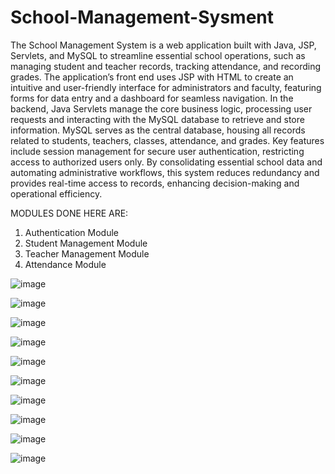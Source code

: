 # School-Management-Sysment
The School Management System is a web application built with Java, JSP, Servlets, and MySQL to streamline essential school operations, such as managing student and teacher
records, tracking attendance, and recording grades. The application’s front end uses JSP with HTML to create an intuitive and user-friendly interface for administrators and faculty, featuring forms for data entry and a dashboard for seamless navigation. In the backend, Java Servlets manage the core business logic, processing
user requests and interacting with the MySQL database to retrieve and store information. MySQL serves as the central database, housing all records related to students, teachers, classes, attendance, and grades. Key features include session management for secure user authentication, restricting access to authorized users only. By consolidating essential school data and automating administrative workflows, this system reduces redundancy and provides real-time access to records, enhancing decision-making and operational efficiency.

MODULES DONE HERE ARE:
1. Authentication Module
2. Student Management Module
3. Teacher Management Module
4. Attendance Module

![image](https://github.com/user-attachments/assets/58edf1cf-f85d-484d-9fb8-d015ec5f0c1c)

![image](https://github.com/user-attachments/assets/f5354aae-b9fb-4074-aaa9-30889366200e)

![image](https://github.com/user-attachments/assets/9f722b1f-b0d9-47ba-bc1b-58743db82be5)

![image](https://github.com/user-attachments/assets/e7d3942a-a5dc-4f8d-98f4-bd62b70d2a61)

![image](https://github.com/user-attachments/assets/67fe1c36-ba59-4034-8c02-6f69869adde2)

![image](https://github.com/user-attachments/assets/9a703c0e-479f-4d94-8087-17fbc95fd73b)

![image](https://github.com/user-attachments/assets/ea20da1b-5281-471b-a468-a25379676c75)

![image](https://github.com/user-attachments/assets/88b6b8bc-78d8-4a29-b80b-09da78054ffe)

![image](https://github.com/user-attachments/assets/3801a2eb-70b5-4d50-b8f7-60d94fb05765)

![image](https://github.com/user-attachments/assets/53d23e58-19e4-41a7-b60e-940f8fcbaa25)









